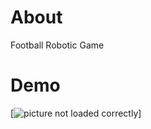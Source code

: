# About
Football Robotic Game

# Demo     
[![picture not loaded correctly](https://github.com/khaleddallah/RoboFootballGame/blob/main/screenshot.png)]

